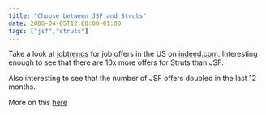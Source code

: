 ```yaml
---
title: "Choose between JSF and Struts"
date: 2006-04-05T12:00:00+01:00
tags: ["jsf","struts"]
---
```


Take a look at <a title="jobtrends" target="_blank" href="http://www.indeed.com/jobtrends">jobtrends</a> for job offers in the US on <a title="indeed" target="_blank" href="http://www.indeed.com">indeed.com</a>. Interesting enough to see that there are 10x more offers for Struts than JSF.

Also interesting to see that the number of JSF offers doubled in the last 12 months.

More on this <a target="_blank" href="http://weblogs.java.net/blog/kito75/archive/2006/04/job_stats_indee_1.html">here</a>
